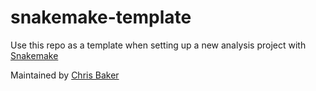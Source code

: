 # snakemake-template

Use this repo as a template when setting up a new analysis project with [Snakemake](snakemake.readthedocs.io)

Maintained by [Chris Baker](https://github.com/bakerccm)
